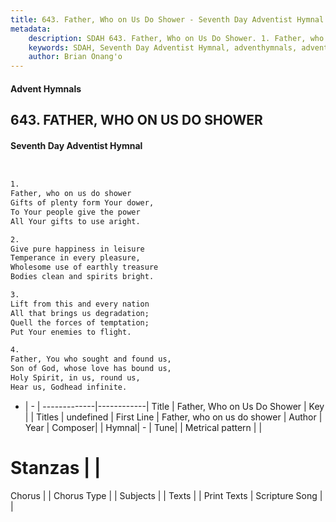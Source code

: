 ```yaml
---
title: 643. Father, Who on Us Do Shower - Seventh Day Adventist Hymnal
metadata:
    description: SDAH 643. Father, Who on Us Do Shower. 1. Father, who on us do shower Gifts of plenty form Your dower, To Your people give the power All Your gifts to use aright.
    keywords: SDAH, Seventh Day Adventist Hymnal, adventhymnals, advent hymnals, Father, Who on Us Do Shower, Father, who on us do shower 
    author: Brian Onang'o
---
```


#### Advent Hymnals
## 643. FATHER, WHO ON US DO SHOWER
#### Seventh Day Adventist Hymnal

```txt


1.
Father, who on us do shower
Gifts of plenty form Your dower,
To Your people give the power
All Your gifts to use aright.

2.
Give pure happiness in leisure
Temperance in every pleasure,
Wholesome use of earthly treasure
Bodies clean and spirits bright.

3.
Lift from this and every nation
All that brings us degradation;
Quell the forces of temptation;
Put Your enemies to flight.

4.
Father, You who sought and found us,
Son of God, whose love has bound us,
Holy Spirit, in us, round us,
Hear us, Godhead infinite.


```

- |   -  |
-------------|------------|
Title | Father, Who on Us Do Shower |
Key |  |
Titles | undefined |
First Line | Father, who on us do shower |
Author | 
Year | 
Composer|  |
Hymnal|  - |
Tune|  |
Metrical pattern | |
# Stanzas |  |
Chorus |  |
Chorus Type |  |
Subjects |  |
Texts |  |
Print Texts | 
Scripture Song |  |
  
